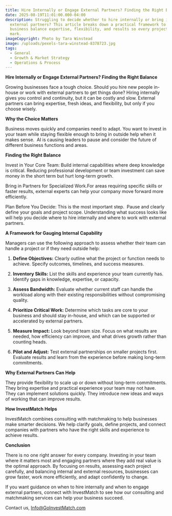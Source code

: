 ```yaml
---
title: Hire Internally or Engage External Partners? Finding the Right Balance
date: 2025-08-19T11:01:00.000-04:00
description: Struggling to decide whether to hire internally or bring in
  external partners? This article breaks down a practical framework to help your
  business balance expertise, flexibility, and results so every project hits its
  mark.
imageCopyright: Photo by Tara Winstead
image: /uploads/pexels-tara-winstead-8378723.jpg
tags:
  - General
  - Growth & Market Strategy
  - Operations & Process
---
```


**Hire Internally or Engage External Partners? Finding the Right Balance**

Growing businesses face a tough choice. Should you hire new people in-house or work with external partners to get things done? Hiring internally gives you control and continuity, but it can be costly and slow. External partners can bring expertise, fresh ideas, and flexibility, but only if you choose wisely.

**Why the Choice Matters**

Business moves quickly and companies need to adapt. You want to invest in your team while staying flexible enough to bring in outside help when it makes sense.  AI is causing leaders to pause and consider the future of different business functions and areas.  

**Finding the Right Balance**

Invest in Your Core Team: Build internal capabilities where deep knowledge is critical. Reducing professional development or team investment can save money in the short term but hurt long-term growth.

Bring in Partners for Specialized Work.For areas requiring specific skills or faster results, external experts can help your company move forward more efficiently.

Plan Before You Decide: This is the most important step.  Pause and clearly define your goals and project scope. Understanding what success looks like will help you decide where to hire internally and where to work with external partners.  

**A Framework for Gauging Internal Capability**

Managers can use the following approach to assess whether their team can handle a project or if they need outside help:

1. **Define Objectives:** Clearly outline what the project or function needs to achieve. Specify outcomes, timelines, and success measures.

2. **Inventory Skills:** List the skills and experience your team currently has. Identify gaps in knowledge, expertise, or capacity.

3. **Assess Bandwidth:** Evaluate whether current staff can handle the workload along with their existing responsibilities without compromising quality.

4. **Prioritize Critical Work:** Determine which tasks are core to your business and should stay in-house, and which can be supported or accelerated by external partners.

5. **Measure Impact:** Look beyond team size. Focus on what results are needed, how efficiency can improve, and what drives growth rather than counting heads.

6. **Pilot and Adjust:** Test external partnerships on smaller projects first. Evaluate results and learn from the experience before making long-term commitments.

**Why External Partners Can Help**

They provide flexibility to scale up or down without long-term commitments.
They bring expertise and practical experience your team may not have.
They can implement solutions quickly.
They introduce new ideas and ways of working that can improve results.

**How InvestMatch Helps**

InvestMatch combines consulting with matchmaking to help businesses make smarter decisions. We help clarify goals, define projects, and connect companies with partners who have the right skills and experience to achieve results.

**Conclusion**

There is no one right answer for every company. Investing in your team where it matters most and engaging partners where they add real value is the optimal approach. By focusing on results, assessing each project carefully, and balancing internal and external resources, businesses can grow faster, work more efficiently, and adapt confidently to change.

If you want guidance on when to hire internally and when to engage external partners, connect with InvestMatch to see how our consulting and matchmaking services can help your business succeed.

Contact us, [Info@GoInvestMatch.com](Info@GoInvestMatch.com)
